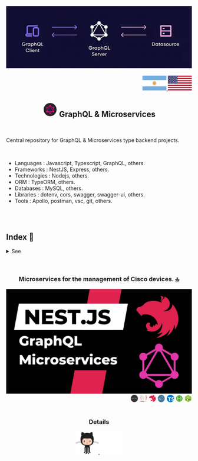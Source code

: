 <div align = "center">
<img src="https://github.com/andresWeitzel/GraphQL_Microservices_Projects/blob/master/doc/assets/img/graphql.png" >
</div>

<br>

<div align="right">
    <a href="./translations/README.es.md" target="_blank">
      <img src="./doc/assets/icons/translation/arg-flag.jpg" width="65" height="40" />
  </a> 
   <a href="./README.md" target="_blank">
      <img src="./doc/assets/img/eeuu-flag.jpg" width="65" height="40" />
  </a> 
</div>

<div align="center"> 
    
##  <img width="40" height="40" src="./doc/assets/gifs/graphql.gif" />  GraphQL & Microservices

</div>  

<br>

Central repository for GraphQL & Microservices type backend projects.

 <br>

 * Languages : Javascript, Typescript, GraphQL, others.
 * Frameworks : NestJS, Express, others.
 * Technologies : Nodejs, others.
 * ORM : TypeORM, others.
 * Databases : MySQL, others.
 * Libraries : dotenv, cors, swagger, swagger-ui, others.
 * Tools : Apollo, postman, vsc, git, others.

   
 <br>
 
 <br>

 
<!------Start Index----->

## Index 📜

<details>
 <summary> See </summary>

 <br>




#### 🗂️ Projects
* [Microservices for the management of Cisco devices](#microservices-for-the-management-of-cisco-devices-)  
  <div align="left">
    <img width="20" height="20" src="doc/assets/icons/backend/javascript-typescript/png/express-js.png" />
    <img width="22" height="20" src="doc/assets/icons/backend/javascript-typescript/png/typeorm.png" />
    <img width="18" height="20" src="doc/assets/icons/backend/javascript-typescript/png/nestjs.png" />
    <img width="22" height="20" src="doc/assets/icons/database/png/mysql.png" />
    <img width="20" height="20" src="doc/assets/icons/backend/javascript-typescript/png/typescript.png" />
    <img width="20" height="20" src="doc/assets/icons/devops/png/swagger.png" />
    <img width="20" height="20" src="doc/assets/icons/backend/javascript-typescript/png/nodejs.png" />
  </div>
<br>

</details>

<!------Stop Index----->
  
 <br>
 
 <br>
 


 <!------MICROSERVICIO CISCO GRAPHQL------>
 
<div align="center">
  
### Microservices for the management of Cisco devices. [🔝](#index-)

<a href="https://github.com/andresWeitzel/Microservicio_Cisco_Devices_GraphQL" target="_blank">
  <img src="https://github.com/andresWeitzel/GraphQL_Microservices_Projects/blob/master/doc/assets/img/graphql_microservice.jpg" >
</a>
<div align="right">
    <img width="20" height="20" src="doc/assets/icons/backend/javascript-typescript/png/express-js.png" />
    <img width="22" height="20" src="doc/assets/icons/backend/javascript-typescript/png/typeorm.png" />
    <img width="18" height="20" src="doc/assets/icons/backend/javascript-typescript/png/nestjs.png" />
    <img width="22" height="20" src="doc/assets/icons/database/png/mysql.png" />
    <img width="20" height="20" src="doc/assets/icons/backend/javascript-typescript/png/typescript.png" />
    <img width="20" height="20" src="doc/assets/icons/devops/png/swagger.png" />
    <img width="20" height="20" src="doc/assets/icons/backend/javascript-typescript/png/nodejs.png" />
</div>


<br>

 ### Details

<div style="display: inline-block; vertical-align: middle; text-align: center;">
  <a href="https://github.com/andresWeitzel/Microservicio_Cisco_Devices_GraphQL" target="_blank">
    <img width="60" height="60" alt="code" src="./doc/assets/gifs/social-networks/github.gif" style="display: inline-block;" />
  </a>
  <a href="https://www.youtube.com/playlist?list=PLCl11UFjHurC4DVGjeTuUOID0gjVxGDd3" target="_blank">
    <img width="60" height="60" alt="playlist" src="./doc/assets/gifs/social-networks/youtubeLogo.gif" style="display: inline-block;" />
  </a>
</div>



<!------FIN MICROSERVICIO CISCO GRAPHQL------>

  
<br>
<br>
<br>
<br>
<br>
<br>
